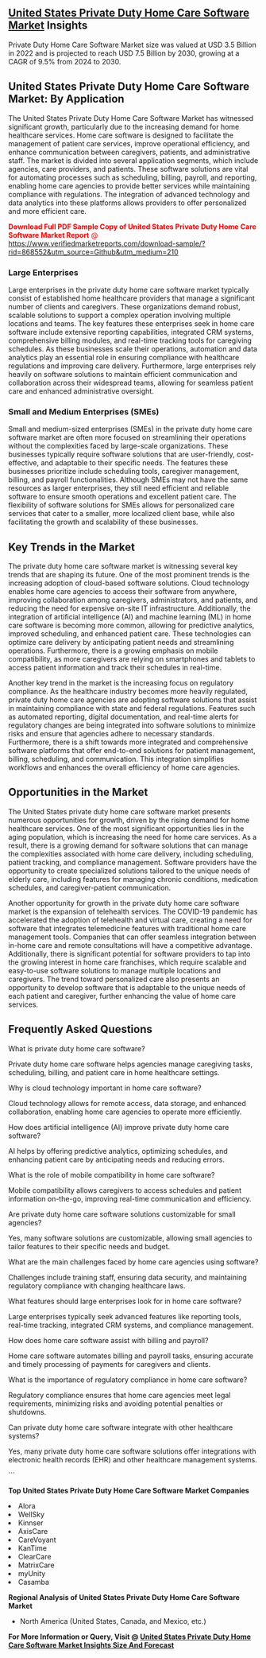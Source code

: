 <h2><a href="https://www.verifiedmarketreports.com/download-sample/?rid=868552&amp;utm_source=Github&amp;utm_medium=210" target="_blank">United States Private Duty Home Care Software Market</a> Insights</h2><p>Private Duty Home Care Software Market size was valued at USD 3.5 Billion in 2022 and is projected to reach USD 7.5 Billion by 2030, growing at a CAGR of 9.5% from 2024 to 2030.</p><p><h2>United States Private Duty Home Care Software Market: By Application</h2><p>The United States Private Duty Home Care Software Market has witnessed significant growth, particularly due to the increasing demand for home healthcare services. Home care software is designed to facilitate the management of patient care services, improve operational efficiency, and enhance communication between caregivers, patients, and administrative staff. The market is divided into several application segments, which include agencies, care providers, and patients. These software solutions are vital for automating processes such as scheduling, billing, payroll, and reporting, enabling home care agencies to provide better services while maintaining compliance with regulations. The integration of advanced technology and data analytics into these platforms allows providers to offer personalized and more efficient care.<p><span class=""><span style="color: #ff0000;"><strong>Download Full PDF Sample Copy of United States Private Duty Home Care Software Market Report</strong> @ </span><a href="https://www.verifiedmarketreports.com/download-sample/?rid=868552&amp;utm_source=Github&amp;utm_medium=210" target="_blank">https://www.verifiedmarketreports.com/download-sample/?rid=868552&amp;utm_source=Github&amp;utm_medium=210</a></span></p><h3>Large Enterprises</h3><p>Large enterprises in the private duty home care software market typically consist of established home healthcare providers that manage a significant number of clients and caregivers. These organizations demand robust, scalable solutions to support a complex operation involving multiple locations and teams. The key features these enterprises seek in home care software include extensive reporting capabilities, integrated CRM systems, comprehensive billing modules, and real-time tracking tools for caregiving schedules. As these businesses scale their operations, automation and data analytics play an essential role in ensuring compliance with healthcare regulations and improving care delivery. Furthermore, large enterprises rely heavily on software solutions to maintain efficient communication and collaboration across their widespread teams, allowing for seamless patient care and enhanced administrative oversight.<h3>Small and Medium Enterprises (SMEs)</h3><p>Small and medium-sized enterprises (SMEs) in the private duty home care software market are often more focused on streamlining their operations without the complexities faced by large-scale organizations. These businesses typically require software solutions that are user-friendly, cost-effective, and adaptable to their specific needs. The features these businesses prioritize include scheduling tools, caregiver management, billing, and payroll functionalities. Although SMEs may not have the same resources as larger enterprises, they still need efficient and reliable software to ensure smooth operations and excellent patient care. The flexibility of software solutions for SMEs allows for personalized care services that cater to a smaller, more localized client base, while also facilitating the growth and scalability of these businesses.<h2>Key Trends in the Market</h2><p>The private duty home care software market is witnessing several key trends that are shaping its future. One of the most prominent trends is the increasing adoption of cloud-based software solutions. Cloud technology enables home care agencies to access their software from anywhere, improving collaboration among caregivers, administrators, and patients, and reducing the need for expensive on-site IT infrastructure. Additionally, the integration of artificial intelligence (AI) and machine learning (ML) in home care software is becoming more common, allowing for predictive analytics, improved scheduling, and enhanced patient care. These technologies can optimize care delivery by anticipating patient needs and streamlining operations. Furthermore, there is a growing emphasis on mobile compatibility, as more caregivers are relying on smartphones and tablets to access patient information and track their schedules in real-time.<p>Another key trend in the market is the increasing focus on regulatory compliance. As the healthcare industry becomes more heavily regulated, private duty home care agencies are adopting software solutions that assist in maintaining compliance with state and federal regulations. Features such as automated reporting, digital documentation, and real-time alerts for regulatory changes are being integrated into software solutions to minimize risks and ensure that agencies adhere to necessary standards. Furthermore, there is a shift towards more integrated and comprehensive software platforms that offer end-to-end solutions for patient management, billing, scheduling, and communication. This integration simplifies workflows and enhances the overall efficiency of home care agencies.<h2>Opportunities in the Market</h2><p>The United States private duty home care software market presents numerous opportunities for growth, driven by the rising demand for home healthcare services. One of the most significant opportunities lies in the aging population, which is increasing the need for home care services. As a result, there is a growing demand for software solutions that can manage the complexities associated with home care delivery, including scheduling, patient tracking, and compliance management. Software providers have the opportunity to create specialized solutions tailored to the unique needs of elderly care, including features for managing chronic conditions, medication schedules, and caregiver-patient communication.</p><p>Another opportunity for growth in the private duty home care software market is the expansion of telehealth services. The COVID-19 pandemic has accelerated the adoption of telehealth and virtual care, creating a need for software that integrates telemedicine features with traditional home care management tools. Companies that can offer seamless integration between in-home care and remote consultations will have a competitive advantage. Additionally, there is significant potential for software providers to tap into the growing interest in home care franchises, which require scalable and easy-to-use software solutions to manage multiple locations and caregivers. The trend toward personalized care also presents an opportunity to develop software that is adaptable to the unique needs of each patient and caregiver, further enhancing the value of home care services.<h2>Frequently Asked Questions</h2><p>What is private duty home care software?</p><p>Private duty home care software helps agencies manage caregiving tasks, scheduling, billing, and patient care in home healthcare settings.</p><p>Why is cloud technology important in home care software?</p><p>Cloud technology allows for remote access, data storage, and enhanced collaboration, enabling home care agencies to operate more efficiently.</p><p>How does artificial intelligence (AI) improve private duty home care software?</p><p>AI helps by offering predictive analytics, optimizing schedules, and enhancing patient care by anticipating needs and reducing errors.</p><p>What is the role of mobile compatibility in home care software?</p><p>Mobile compatibility allows caregivers to access schedules and patient information on-the-go, improving real-time communication and efficiency.</p><p>Are private duty home care software solutions customizable for small agencies?</p><p>Yes, many software solutions are customizable, allowing small agencies to tailor features to their specific needs and budget.</p><p>What are the main challenges faced by home care agencies using software?</p><p>Challenges include training staff, ensuring data security, and maintaining regulatory compliance with changing healthcare laws.</p><p>What features should large enterprises look for in home care software?</p><p>Large enterprises typically seek advanced features like reporting tools, real-time tracking, integrated CRM systems, and compliance management.</p><p>How does home care software assist with billing and payroll?</p><p>Home care software automates billing and payroll tasks, ensuring accurate and timely processing of payments for caregivers and clients.</p><p>What is the importance of regulatory compliance in home care software?</p><p>Regulatory compliance ensures that home care agencies meet legal requirements, minimizing risks and avoiding potential penalties or shutdowns.</p><p>Can private duty home care software integrate with other healthcare systems?</p><p>Yes, many private duty home care software solutions offer integrations with electronic health records (EHR) and other healthcare management systems.</p>```</p><p><strong>Top United States Private Duty Home Care Software Market Companies</strong></p><div data-test-id=""><p><li>Alora</li><li> WellSky</li><li> Kinnser</li><li> AxisCare</li><li> CareVoyant</li><li> KanTime</li><li> ClearCare</li><li> MatrixCare</li><li> myUnity</li><li> Casamba</li></p><div><strong>Regional Analysis of&nbsp;United States Private Duty Home Care Software Market</strong></div><ul><li dir="ltr"><p dir="ltr">North America&nbsp;(United States, Canada, and Mexico, etc.)</p></li></ul><p><strong>For More Information or Query, Visit @&nbsp;</strong><strong><a href="https://www.verifiedmarketreports.com/product/private-duty-home-care-software-market/?utm_source=Github&amp;utm_medium=210" target="_blank">United States Private Duty Home Care Software Market Insights Size And Forecast</a></strong></p></div>
